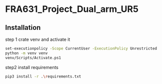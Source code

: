 # FRA631_Project_Dual_arm_UR5

## Installation

step 1 crate venv and activate it
```bash
set-executionpolicy -Scope CurrentUser -ExecutionPolicy Unrestricted
python -m venv venv
venv/Scripts/Activate.ps1
```
step2 install requirements
```bash
pip3 install -r .\requirements.txt
```

